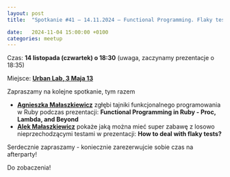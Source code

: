 ```yaml
---
layout: post
title:  "Spotkanie #41 – 14.11.2024 – Functional Programming. Flaky tests"

date:   2024-11-04 15:00:00 +0100
categories: meetup
---
```



Czas: **14 listopada (czwartek) o 18:30** (uwaga, zaczynamy prezentacje o 18:35) 

Miejsce: **[Urban Lab, 3 Maja 13](https://goo.gl/maps/xfBVTXEWcyR3U9XcA)**


Zapraszamy na kolejne spotkanie, tym razem 

* **[Agnieszka Małaszkiewicz](https://twitter.com/womanonrails)** zgłębi tajniki funkcjonalnego programowania w Ruby podczas prezentacji: **Functional Programming in Ruby - Proc, Lambda, and Beyond**
* **[Alek Małaszkiewicz](https://torrocus.com)** pokaże jaką można mieć super zabawę z losowo nieprzechodzącymi testami w prezentacji: **How to deal with flaky tests?**

Serdecznie zapraszamy - koniecznie zarezerwujcie sobie czas na afterparty!

Do zobaczenia!
